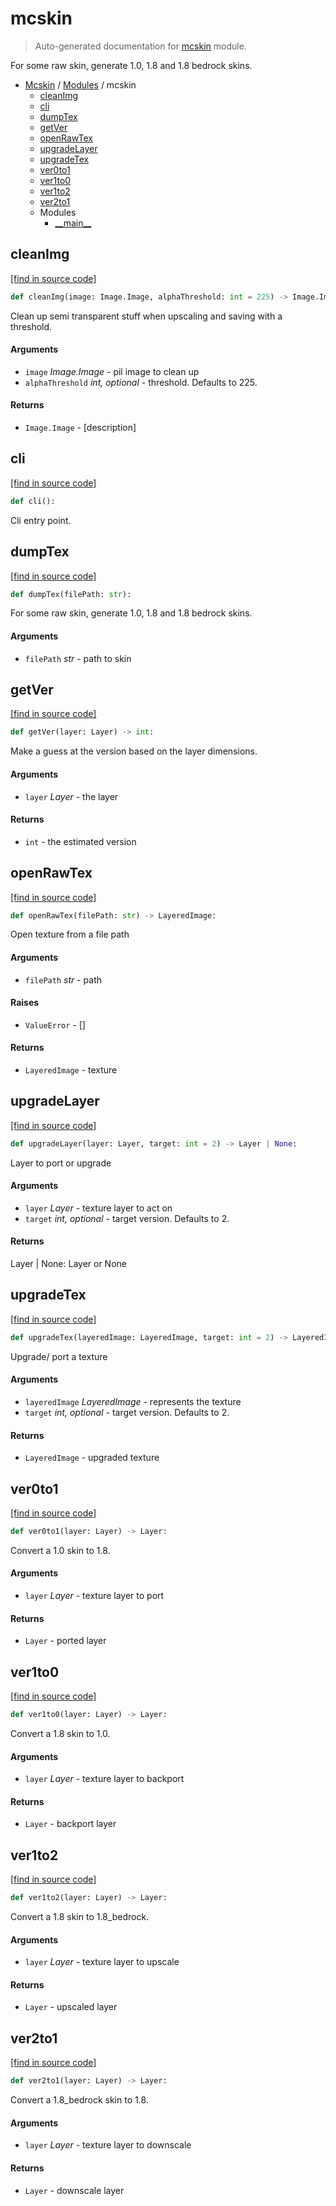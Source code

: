 # mcskin

> Auto-generated documentation for [mcskin](../../mcskin/__init__.py) module.

For some raw skin, generate 1.0, 1.8 and 1.8 bedrock skins.

- [Mcskin](../README.md#mcskin-index) / [Modules](../README.md#mcskin-modules) / mcskin
    - [cleanImg](#cleanimg)
    - [cli](#cli)
    - [dumpTex](#dumptex)
    - [getVer](#getver)
    - [openRawTex](#openrawtex)
    - [upgradeLayer](#upgradelayer)
    - [upgradeTex](#upgradetex)
    - [ver0to1](#ver0to1)
    - [ver1to0](#ver1to0)
    - [ver1to2](#ver1to2)
    - [ver2to1](#ver2to1)
    - Modules
        - [\_\_main\_\_](module.md#__main__)

## cleanImg

[[find in source code]](../../mcskin/__init__.py#L16)

```python
def cleanImg(image: Image.Image, alphaThreshold: int = 225) -> Image.Image:
```

Clean up semi transparent stuff when upscaling and saving with a threshold.

#### Arguments

- `image` *Image.Image* - pil image to clean up
- `alphaThreshold` *int, optional* - threshold. Defaults to 225.

#### Returns

- `Image.Image` - [description]

## cli

[[find in source code]](../../mcskin/__init__.py#L266)

```python
def cli():
```

Cli entry point.

## dumpTex

[[find in source code]](../../mcskin/__init__.py#L240)

```python
def dumpTex(filePath: str):
```

For some raw skin, generate 1.0, 1.8 and 1.8 bedrock skins.

#### Arguments

- `filePath` *str* - path to skin

## getVer

[[find in source code]](../../mcskin/__init__.py#L179)

```python
def getVer(layer: Layer) -> int:
```

Make a guess at the version based on the layer dimensions.

#### Arguments

- `layer` *Layer* - the layer

#### Returns

- `int` - the estimated version

## openRawTex

[[find in source code]](../../mcskin/__init__.py#L214)

```python
def openRawTex(filePath: str) -> LayeredImage:
```

Open texture from a file path

#### Arguments

- `filePath` *str* - path

#### Raises

- `ValueError` - []

#### Returns

- `LayeredImage` - texture

## upgradeLayer

[[find in source code]](../../mcskin/__init__.py#L146)

```python
def upgradeLayer(layer: Layer, target: int = 2) -> Layer | None:
```

Layer to port or upgrade

#### Arguments

- `layer` *Layer* - texture layer to act on
- `target` *int, optional* - target version. Defaults to 2.

#### Returns

Layer | None: Layer or None

## upgradeTex

[[find in source code]](../../mcskin/__init__.py#L195)

```python
def upgradeTex(layeredImage: LayeredImage, target: int = 2) -> LayeredImage:
```

Upgrade/ port a texture

#### Arguments

- `layeredImage` *LayeredImage* - represents the texture
- `target` *int, optional* - target version. Defaults to 2.

#### Returns

- `LayeredImage` - upgraded texture

## ver0to1

[[find in source code]](../../mcskin/__init__.py#L72)

```python
def ver0to1(layer: Layer) -> Layer:
```

Convert a 1.0 skin to 1.8.

#### Arguments

- `layer` *Layer* - texture layer to port

#### Returns

- `Layer` - ported layer

## ver1to0

[[find in source code]](../../mcskin/__init__.py#L99)

```python
def ver1to0(layer: Layer) -> Layer:
```

Convert a 1.8 skin to 1.0.

#### Arguments

- `layer` *Layer* - texture layer to backport

#### Returns

- `Layer` - backport layer

## ver1to2

[[find in source code]](../../mcskin/__init__.py#L36)

```python
def ver1to2(layer: Layer) -> Layer:
```

Convert a 1.8 skin to 1.8_bedrock.

#### Arguments

- `layer` *Layer* - texture layer to upscale

#### Returns

- `Layer` - upscaled layer

## ver2to1

[[find in source code]](../../mcskin/__init__.py#L124)

```python
def ver2to1(layer: Layer) -> Layer:
```

Convert a 1.8_bedrock skin to 1.8.

#### Arguments

- `layer` *Layer* - texture layer to downscale

#### Returns

- `Layer` - downscale layer
